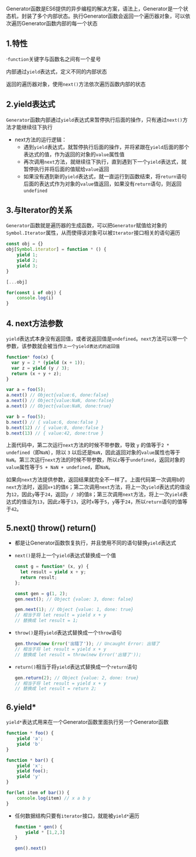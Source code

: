 Generator函数是ES6提供的异步编程的解决方案，语法上，Generator是一个状态机，封装了多个内部状态。执行Generator函数会返回一个遍历器对象，可以依次遍历Generator函数内部的每一个状态

## 1.特性

·`function`关键字与函数名之间有一个星号

内部通过`yield`表达式，定义不同的内部状态

返回的遍历器对象，使用`next()`方法依次遍历函数内部的状态

## 2.yield表达式

`Generator`函数内部通过`yield`表达式来暂停执行后面的操作，只有通过`next()`方法才能继续往下执行

- next方法的运行逻辑：
  - 遇到`yield`表达式，就暂停执行后面的操作，并将紧跟在`yield`后面的那个表达式的值，作为返回的对象的`value`属性值
  - 再次调用`next`方法，就继续往下执行，直到遇到下一个`yield`表达式，就暂停执行并将后面的值赋给`value`返回
  - 如果没有遇到新的`yield`表达式，就一直运行到函数结束，将`return`语句后面的表达式作为对象的`value`值返回，如果没有`return`语句，则返回`undefined`

## 3.与Iterator的关系

`Generator`函数就是遍历器的生成函数，可以把`Generator`赋值给对象的`Symbol.Iterator`属性，从而使得该对象可以被`Iterator`接口相关的语句遍历

```js
const obj = {}
obj[Symbol.iterator] = function * () {
    yield 1;
    yield 2;
    yield 3;
}

[...obj]

for(const i of obj) {
    console.log(i)
}
```

## 4. next方法参数

`yield`表达式本身没有返回值，或者说返回值是`undefined`。`next`方法可以带一个参数，该参数就会被当作`上一个yield表达式的返回值`

```js
function* foo(x) {
  var y = 2 * (yield (x + 1));
  var z = yield (y / 3);
  return (x + y + z);
}

var a = foo(5);
a.next() // Object{value:6, done:false}
a.next() // Object{value:NaN, done:false}
a.next() // Object{value:NaN, done:true}

var b = foo(5);
b.next() // { value:6, done:false }
b.next(12) // { value:8, done:false }
b.next(13) // { value:42, done:true }
```

上面代码中，第二次运行`next`方法的时候不带参数，导致 `y` 的值等于`2 * undefined`（即`NaN`），除以 `3` 以后还是`NaN`，因此返回对象的`value`属性也等于`NaN`。第三次运行`next`方法的时候不带参数，所以`z`等于`undefined`，返回对象的`value`属性等于`5 + NaN + undefined`，即`NaN`。

如果向`next`方法提供参数，返回结果就完全不一样了。上面代码第一次调用b的`next`方法时，返回`x+1`的值`6`；第二次调用`next`方法，将上一次`yield`表达式的值设为`12`，因此`y`等于`24`，返回`y / 3`的值`8`；第三次调用`next`方法，将上一次`yield`表达式的值设为`13`，因此`z`等于`13`，这时`x`等于`5`，`y`等于`24`，所以`return`语句的值等于`42`。

## 5.next() throw() return()

- 都是让Generator函数恢复执行，并且使用不同的语句替换`yield`表达式

- `next()`是将上一个`yield`表达式替换成一个值

  ```js
  const g = function* (x, y) {
    let result = yield x + y;
    return result;
  };
  
  const gen = g(1, 2);
  gen.next(); // Object {value: 3, done: false}
  
  gen.next(1); // Object {value: 1, done: true}
  // 相当于将 let result = yield x + y
  // 替换成 let result = 1;
  ```

- `throw()`是将`yield`表达式替换成一个`throw`语句

  ```js
  gen.throw(new Error('出错了')); // Uncaught Error: 出错了
  // 相当于将 let result = yield x + y
  // 替换成 let result = throw(new Error('出错了'));
  ```

- `return()`相当于将`yield`表达式替换成一个`return`语句

  ```js
  gen.return(2); // Object {value: 2, done: true}
  // 相当于将 let result = yield x + y
  // 替换成 let result = return 2;
  ```



## 6.yield*

`yield*`表达式用来在一个Generator函数里面执行另一个Generator函数

```js
function * foo() {
    yield 'a';
    yield 'b'
}

function * bar() {
    yield 'x';
    yield foo();
    yield 'y'
}

for(let item of bar()) {
    console.log(item) // x a b y
}
```

- 任何数据结构只要有`iterator`接口，就能被`yield*`遍历

  ```js
  function * gen() {
      yield * [1,2,3]
  }
  
  gen().next()
  ```

